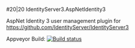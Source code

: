 #20|20 IdentityServer3.AspNetIdentity3

AspNet Identity 3 user management plugin for https://github.com/IdentityServer/IdentityServer3

Appveyor Build: [![Build status](https://ci.appveyor.com/api/projects/status/ke4calvrfpuehri2?svg=true)](https://ci.appveyor.com/project/2020IP/twentytwenty-identityserver3-aspnetidentity3)